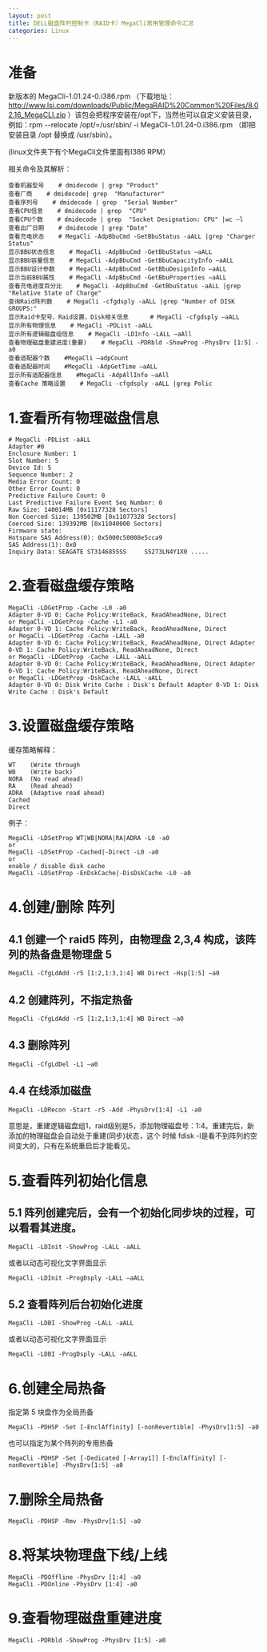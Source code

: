 ```yaml
---
layout: post
title: DELL磁盘阵列控制卡（RAID卡）MegaCli常用管理命令汇总
categories: Linux
---
```


<!--more-->

# 准备
  新版本的 MegaCli-1.01.24-0.i386.rpm （下载地址：http://www.lsi.com/downloads/Public/MegaRAID%20Common%20Files/8.02.16_MegaCLI.zip ）该包会把程序安装在/opt下，当然也可以自定义安装目录，例如：rpm --relocate /opt/=/usr/sbin/ -i MegaCli-1.01.24-0.i386.rpm （即把安装目录 /opt 替换成 /usr/sbin）。

(linux文件夹下有个MegaCli文件里面有I386 RPM）

相关命令及其解析：

    查看机器型号    # dmidecode | grep "Product" 
    查看厂商    # dmidecode| grep  "Manufacturer" 
    查看序列号    # dmidecode | grep  "Serial Number" 
    查看CPU信息    # dmidecode | grep  "CPU" 
    查看CPU个数    # dmidecode | grep  "Socket Designation: CPU" |wc –l 
    查看出厂日期    # dmidecode | grep "Date" 
    查看充电状态    # MegaCli -AdpBbuCmd -GetBbuStatus -aALL |grep "Charger Status" 
    显示BBU状态信息    # MegaCli -AdpBbuCmd -GetBbuStatus –aALL 
    显示BBU容量信息    # MegaCli -AdpBbuCmd -GetBbuCapacityInfo –aALL 
    显示BBU设计参数    # MegaCli -AdpBbuCmd -GetBbuDesignInfo –aALL 
    显示当前BBU属性    # MegaCli -AdpBbuCmd -GetBbuProperties –aALL 
    查看充电进度百分比    # MegaCli -AdpBbuCmd -GetBbuStatus -aALL |grep "Relative State of Charge" 
    查询Raid阵列数    # MegaCli -cfgdsply -aALL |grep "Number of DISK GROUPS:" 
    显示Raid卡型号，Raid设置，Disk相关信息      # MegaCli -cfgdsply –aALL 
    显示所有物理信息    # MegaCli -PDList -aALL 
    显示所有逻辑磁盘组信息    # MegaCli -LDInfo -LALL –aAll 
    查看物理磁盘重建进度(重要)    # MegaCli -PDRbld -ShowProg -PhysDrv [1:5] -a0 
    查看适配器个数    #MegaCli –adpCount 
    查看适配器时间    #MegaCli -AdpGetTime –aALL 
    显示所有适配器信息    #MegaCli -AdpAllInfo –aAll 
    查看Cache 策略设置    # MegaCli -cfgdsply -aALL |grep Polic

# 1.查看所有物理磁盘信息

	# MegaCli -PDList -aALL
	Adapter #0
	Enclosure Number: 1 
	Slot Number: 5 
	Device Id: 5 
	Sequence Number: 2 
	Media Error Count: 0 
	Other Error Count: 0 
	Predictive Failure Count: 0 
	Last Predictive Failure Event Seq Number: 0 
	Raw Size: 140014MB [0x11177328 Sectors] 
	Non Coerced Size: 139502MB [0x11077328 Sectors] 
	Coerced Size: 139392MB [0x11040000 Sectors] 
	Firmware state: 
	Hotspare SAS Address(0): 0x5000c50008e5cca9 
	SAS Address(1): 0x0 
	Inquiry Data: SEAGATE ST3146855SS     S5273LN4Y1X0 .....

# 2.查看磁盘缓存策略

	MegaCli -LDGetProp -Cache -L0 -a0
	Adapter 0-VD 0: Cache Policy:WriteBack, ReadAheadNone, Direct 
	or MegaCli -LDGetProp -Cache -L1 -a0
	Adapter 0-VD 1: Cache Policy:WriteBack, ReadAheadNone, Direct 
	or MegaCli -LDGetProp -Cache -LALL -a0
	Adapter 0-VD 0: Cache Policy:WriteBack, ReadAheadNone, Direct Adapter 0-VD 1: Cache Policy:WriteBack, ReadAheadNone, Direct 
	or MegaCli -LDGetProp -Cache -LALL -aALL
	Adapter 0-VD 0: Cache Policy:WriteBack, ReadAheadNone, Direct Adapter 0-VD 1: Cache Policy:WriteBack, ReadAheadNone, Direct 
	or MegaCli -LDGetProp -DskCache -LALL -aALL
	Adapter 0-VD 0: Disk Write Cache : Disk's Default Adapter 0-VD 1: Disk Write Cache : Disk's Default

# 3.设置磁盘缓存策略
缓存策略解释：

	WT    (Write through 
	WB    (Write back) 
	NORA  (No read ahead) 
	RA    (Read ahead) 
	ADRA  (Adaptive read ahead) 
	Cached 
	Direct

例子：

	MegaCli -LDSetProp WT|WB|NORA|RA|ADRA -L0 -a0 
	or 
	MegaCli -LDSetProp -Cached|-Direct -L0 -a0 
	or 
	enable / disable disk cache 
	MegaCli -LDSetProp -EnDskCache|-DisDskCache -L0 -a0

# 4.创建/删除 阵列
## 4.1 创建一个 raid5 阵列，由物理盘 2,3,4 构成，该阵列的热备盘是物理盘 5

	MegaCli -CfgLdAdd -r5 [1:2,1:3,1:4] WB Direct -Hsp[1:5] –a0

## 4.2 创建阵列，不指定热备

	MegaCli -CfgLdAdd -r5 [1:2,1:3,1:4] WB Direct –a0

## 4.3 删除阵列

	MegaCli -CfgLdDel -L1 –a0

## 4.4 在线添加磁盘

	MegaCli -LDRecon -Start -r5 -Add -PhysDrv[1:4] -L1 -a0

意思是，重建逻辑磁盘组1，raid级别是5，添加物理磁盘号：1:4。重建完后，新添加的物理磁盘会自动处于重建(同步)状态，这个 时候 fdisk -l是看不到阵列的空间变大的，只有在系统重启后才能看见。

# 5.查看阵列初始化信息
## 5.1 阵列创建完后，会有一个初始化同步块的过程，可以看看其进度。

	MegaCli -LDInit -ShowProg -LALL -aALL

或者以动态可视化文字界面显示

	MegaCli -LDInit -ProgDsply -LALL –aALL

## 5.2 查看阵列后台初始化进度

	MegaCli -LDBI -ShowProg -LALL -aALL

或者以动态可视化文字界面显示

	MegaCli -LDBI -ProgDsply -LALL -aALL

# 6.创建全局热备
指定第 5 块盘作为全局热备

	MegaCli -PDHSP -Set [-EnclAffinity] [-nonRevertible] -PhysDrv[1:5] -a0

也可以指定为某个阵列的专用热备

	MegaCli -PDHSP -Set [-Dedicated [-Array1]] [-EnclAffinity] [-nonRevertible] -PhysDrv[1:5] -a0

# 7.删除全局热备

	MegaCli -PDHSP -Rmv -PhysDrv[1:5] -a0

# 8.将某块物理盘下线/上线

	MegaCli -PDOffline -PhysDrv [1:4] -a0 
	MegaCli -PDOnline -PhysDrv [1:4] -a0

# 9.查看物理磁盘重建进度

	MegaCli -PDRbld -ShowProg -PhysDrv [1:5] -a0

